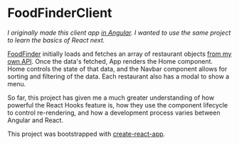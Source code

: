 # FoodFinderClient

*I originally made this client app [in Angular](https://github.com/briannarenni/FoodFinderAng). I wanted to use the same project to learn the basics of React next.*

[FoodFinder](https://briannarenni.github.io/foodfinder-react/) initially loads and fetches an array of restaurant objects [from my own API](https://github.com/briannarenni/FoodFinderAPI). Once the data's fetched, App renders the Home component. Home controls the state of that data, and the Navbar component allows for sorting and filtering of the data. Each restaurant also has a modal to show a menu.

So far, this project has given me a much greater understanding of how powerful the React Hooks feature is, how they use the component lifecycle to control re-rendering, and how a development process varies between Angular and React.

This project was bootstrapped with [create-react-app](https://github.com/facebook/create-react-app).
